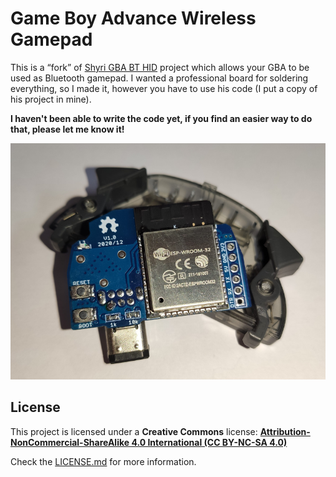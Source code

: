 # Game Boy Advance Wireless Gamepad

This is a “fork” of [Shyri GBA BT HID](https://github.com/Shyri/gba-bt-hid "Shyri GBA BT HID") project which allows your GBA to be used as Bluetooth gamepad.
I wanted a professional board for soldering everything, so I made it, however you have to use his code (I put a copy of his project in mine).

**I haven't been able to write the code yet, if you find an easier way to do that, please let me know it!**

![Game Boy Advance Wireless Gamepad](https://raw.githubusercontent.com/giltesa/GBA-Wireless-Gamepad/master/banner.png)

## License

This project is licensed under a **Creative Commons** license:
**[Attribution-NonCommercial-ShareAlike 4.0 International (CC BY-NC-SA 4.0) ](https://creativecommons.org/licenses/by-nc-sa/4.0/)**

Check the [LICENSE.md](LICENSE.md) for more information.